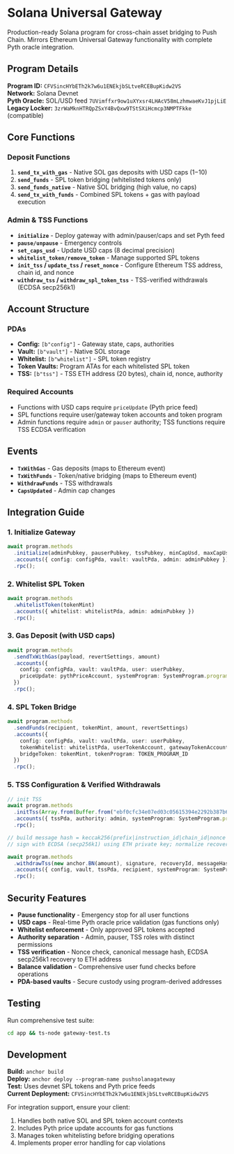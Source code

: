 # Solana Universal Gateway

Production-ready Solana program for cross-chain asset bridging to Push Chain. Mirrors Ethereum Universal Gateway functionality with complete Pyth oracle integration.

## Program Details

**Program ID:** `CFVSincHYbETh2k7w6u1ENEkjbSLtveRCEBupKidw2VS`  
**Network:** Solana Devnet  
**Pyth Oracle:** SOL/USD feed `7UVimffxr9ow1uXYxsr4LHAcV58mLzhmwaeKvJ1pjLiE`  
**Legacy Locker:** `3zrWaMknHTRQpZSxY4BvQxw9TStSXiHcmcp3NMPTFkke` (compatible)

## Core Functions

### Deposit Functions
1. **`send_tx_with_gas`** - Native SOL gas deposits with USD caps ($1-$10)
2. **`send_funds`** - SPL token bridging (whitelisted tokens only)
3. **`send_funds_native`** - Native SOL bridging (high value, no caps)
4. **`send_tx_with_funds`** - Combined SPL tokens + gas with payload execution

### Admin & TSS Functions
- **`initialize`** - Deploy gateway with admin/pauser/caps and set Pyth feed
- **`pause/unpause`** - Emergency controls
- **`set_caps_usd`** - Update USD caps (8 decimal precision)
- **`whitelist_token/remove_token`** - Manage supported SPL tokens
- **`init_tss` / `update_tss` / `reset_nonce`** - Configure Ethereum TSS address, chain id, and nonce
- **`withdraw_tss` / `withdraw_spl_token_tss`** - TSS-verified withdrawals (ECDSA secp256k1)

## Account Structure

### PDAs
- **Config:** `[b"config"]` - Gateway state, caps, authorities
- **Vault:** `[b"vault"]` - Native SOL storage
- **Whitelist:** `[b"whitelist"]` - SPL token registry
- **Token Vaults:** Program ATAs for each whitelisted SPL token
 - **TSS:** `[b"tss"]` - TSS ETH address (20 bytes), chain id, nonce, authority

### Required Accounts
- Functions with USD caps require `priceUpdate` (Pyth price feed)
- SPL functions require user/gateway token accounts and token program
- Admin functions require `admin` or `pauser` authority; TSS functions require TSS ECDSA verification

## Events
- **`TxWithGas`** - Gas deposits (maps to Ethereum event)
- **`TxWithFunds`** - Token/native bridging (maps to Ethereum event)
- **`WithdrawFunds`** - TSS withdrawals
- **`CapsUpdated`** - Admin cap changes

## Integration Guide

### 1. Initialize Gateway
```typescript
await program.methods
  .initialize(adminPubkey, pauserPubkey, tssPubkey, minCapUsd, maxCapUsd, pythFeedId)
  .accounts({ config: configPda, vault: vaultPda, admin: adminPubkey })
  .rpc();
```

### 2. Whitelist SPL Token
```typescript
await program.methods
  .whitelistToken(tokenMint)
  .accounts({ whitelist: whitelistPda, admin: adminPubkey })
  .rpc();
```

### 3. Gas Deposit (with USD caps)
```typescript
await program.methods
  .sendTxWithGas(payload, revertSettings, amount)
  .accounts({
    config: configPda, vault: vaultPda, user: userPubkey,
    priceUpdate: pythPriceAccount, systemProgram: SystemProgram.programId
  })
  .rpc();
```

### 4. SPL Token Bridge
```typescript
await program.methods
  .sendFunds(recipient, tokenMint, amount, revertSettings)
  .accounts({
    config: configPda, vault: vaultPda, user: userPubkey,
    tokenWhitelist: whitelistPda, userTokenAccount, gatewayTokenAccount,
    bridgeToken: tokenMint, tokenProgram: TOKEN_PROGRAM_ID
  })
  .rpc();
```

### 5. TSS Configuration & Verified Withdrawals
```typescript
// init TSS
await program.methods
  .initTss(Array.from(Buffer.from("ebf0cfc34e07ed03c05615394e2292b387b63f12", "hex")), new anchor.BN(1))
  .accounts({ tssPda, authority: admin, systemProgram: SystemProgram.programId })
  .rpc();

// build message hash = keccak256(prefix|instruction_id|chain_id|nonce|amount|recipient)
// sign with ECDSA (secp256k1) using ETH private key; normalize recovery id to 0/1

await program.methods
  .withdrawTss(new anchor.BN(amount), signature, recoveryId, messageHash, new anchor.BN(nonce))
  .accounts({ config, vault, tssPda, recipient, systemProgram: SystemProgram.programId })
  .rpc();
```

## Security Features

- **Pause functionality** - Emergency stop for all user functions
- **USD caps** - Real-time Pyth oracle price validation (gas functions only)
- **Whitelist enforcement** - Only approved SPL tokens accepted
- **Authority separation** - Admin, pauser, TSS roles with distinct permissions
- **TSS verification** - Nonce check, canonical message hash, ECDSA secp256k1 recovery to ETH address
- **Balance validation** - Comprehensive user fund checks before operations
- **PDA-based vaults** - Secure custody using program-derived addresses

## Testing

Run comprehensive test suite:
```bash
cd app && ts-node gateway-test.ts
```

## Development

**Build:** `anchor build`  
**Deploy:** `anchor deploy --program-name pushsolanagateway`  
**Test:** Uses devnet SPL tokens and Pyth price feeds  
**Current Deployment:** `CFVSincHYbETh2k7w6u1ENEkjbSLtveRCEBupKidw2VS`

For integration support, ensure your client:
1. Handles both native SOL and SPL token account contexts
2. Includes Pyth price update accounts for gas functions
3. Manages token whitelisting before bridging operations
4. Implements proper error handling for cap violations